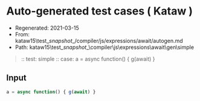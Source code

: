 # Auto-generated test cases ( Kataw )
- Regenerated: 2021-03-15
- From: kataw15\test\__snapshot__/compiler/js/expressions/await/autogen.md
- Path: kataw15\test\__snapshot__\compiler\js\expressions\await\gen\simple
> :: test: simple
> :: case: a = async function() { g(await) }
## Input

`````js
a = async function() { g(await) }
`````
